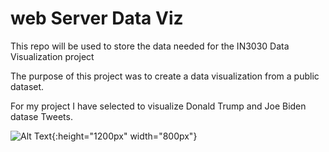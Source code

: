 # web Server Data Viz

This repo will be used to store the data needed for the IN3030 Data Visualization project

The purpose of this project was to create a data visualization from a public dataset.

For my project I have selected to visualize Donald Trump and Joe Biden datase Tweets.

![Alt Text](https://media.giphy.com/media/A3XevNwiZLfp0V18t8/giphy.gif){:height="1200px" width="800px"}

